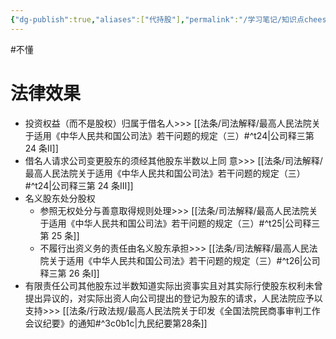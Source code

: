 ```yaml
---
{"dg-publish":true,"aliases":["代持股"],"permalink":"/学习笔记/知识点cheese/借名持股/","dgPassFrontmatter":true,"created":"2024-09-16T21:23:42.341+08:00","updated":"2024-09-30T11:29:11.857+08:00"}
---
```


#不懂
# 法律效果
- 投资权益（而不是股权）归属于借名人>>> [[法条/司法解释/最高人民法院关于适用《中华人民共和国公司法》若干问题的规定（三）#^t24\|公司释三第 24 条Ⅱ]]
- 借名人请求公司变更股东的须经其他股东半数以上同 意>>> [[法条/司法解释/最高人民法院关于适用《中华人民共和国公司法》若干问题的规定（三）#^t24\|公司释三第 24 条Ⅲ]]
- 名义股东处分股权
	- 参照无权处分与善意取得规则处理>>> [[法条/司法解释/最高人民法院关于适用《中华人民共和国公司法》若干问题的规定（三）#^t25\|公司释三第 25 条]]
	- 不履行出资义务的责任由名义股东承担>>> [[法条/司法解释/最高人民法院关于适用《中华人民共和国公司法》若干问题的规定（三）#^t26\|公司释三第 26 条Ⅰ]]
- 有限责任公司其他股东过半数知道实际出资事实且对其实际行使股东权利未曾提出异议的，对实际出资人向公司提出的登记为股东的请求，人民法院应予以支持>>> [[法条/行政法规/最高人民法院关于印发《全国法院民商事审判工作会议纪要》的通知#^3c0b1c\|九民纪要第28条]]